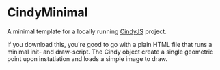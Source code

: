 # CindyMinimal
A minimal template for a locally running [CindyJS](https://github.com/CindyJS) project.

If you download this, you're good to go with a plain HTML file that runs a minimal init- and draw-script. The Cindy object create a single geometric point upon instatiation and loads a simple image to draw.
